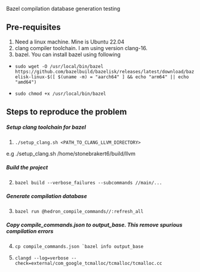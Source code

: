 Bazel compilation database generation testing

## Pre-requisites

1. Need a linux machine. Mine is Ubuntu 22.04
2. clang compiler toolchain. I am using version clang-16.
3. bazel. You can install bazel using following

- ``sudo wget -O /usr/local/bin/bazel https://github.com/bazelbuild/bazelisk/releases/latest/download/bazelisk-linux-$([ $(uname -m) = "aarch64" ] && echo "arm64" || echo "amd64")``

- ``sudo chmod +x /usr/local/bin/bazel``

## Steps to reproduce the problem

##### Setup clang toolchain for bazel
1. ``./setup_clang.sh <PATH_TO_CLANG_LLVM_DIRECTORY>``

e.g ./setup_clang.sh /home/stonebrakert6/build/llvm

##### Build the project
2. ``bazel build --verbose_failures --subcommands //main/...``

##### Generate compilation database
3. ``bazel run @hedron_compile_commands//:refresh_all``

##### Copy compile_commands.json to output_base. This remove spurious compilation errors
4. ``cp compile_commands.json `bazel info output_base``

5. ``clangd --log=verbose --check=external/com_google_tcmalloc/tcmalloc/tcmalloc.cc``
